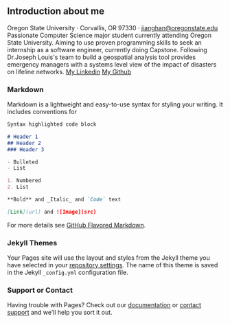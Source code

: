 ## Introduction about me

Oregon State University · Corvallis, OR 97330 ·  jianghan@oregonstate.edu
Passionate Computer Science major student currently attending Oregon State University. Aiming to use proven programming skills to seek an internship as a software engineer, currently doing Capstone. Following Dr.Joseph Louis's team to build a geospatial analysis tool provides emergency managers with a systems level view of the impact of disasters on lifeline networks.
[My Linkedin](https://www.linkedin.com/in/han-jiang-89b782157/)
[My Github](https://github.com/HanJiang915)


### Markdown

Markdown is a lightweight and easy-to-use syntax for styling your writing. It includes conventions for

```markdown
Syntax highlighted code block

# Header 1
## Header 2
### Header 3

- Bulleted
- List

1. Numbered
2. List

**Bold** and _Italic_ and `Code` text

[Link](url) and ![Image](src)
```

For more details see [GitHub Flavored Markdown](https://guides.github.com/features/mastering-markdown/).

### Jekyll Themes

Your Pages site will use the layout and styles from the Jekyll theme you have selected in your [repository settings](https://github.com/kokanhan/han.github.io/settings). The name of this theme is saved in the Jekyll `_config.yml` configuration file.

### Support or Contact

Having trouble with Pages? Check out our [documentation](https://docs.github.com/categories/github-pages-basics/) or [contact support](https://github.com/contact) and we’ll help you sort it out.

